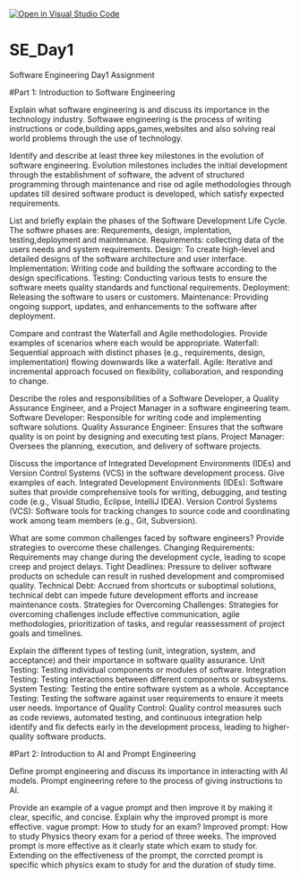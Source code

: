 [![Open in Visual Studio Code](https://classroom.github.com/assets/open-in-vscode-2e0aaae1b6195c2367325f4f02e2d04e9abb55f0b24a779b69b11b9e10269abc.svg)](https://classroom.github.com/online_ide?assignment_repo_id=18377376&assignment_repo_type=AssignmentRepo)
# SE_Day1
Software Engineering Day1 Assignment

#Part 1: Introduction to Software Engineering

Explain what software engineering is and discuss its importance in the technology industry.
Softwawe engineering is the process of writing instructions or code,building apps,games,websites and also solving real world problems through the use of technology.  

Identify and describe at least three key milestones in the evolution of software engineering.
Evolution milestones includes the initial development through the establishment of software, the advent of structured programming through maintenance and rise od agile methodologies through updates till desired software product is developed, which satisfy expected requirements. 

List and briefly explain the phases of the Software Development Life Cycle.
The softwre phases are: Requrements, design, implentation, testing,deployment and maintenance.
Requirements: collecting data of the users needs and system requirements.
Design: To create high-level and detailed designs of the software architecture and user interface.
Implementation: Writing code and building the software according to the design specifications.
Testing: Conducting various tests to ensure the software meets quality standards and functional requirements.
Deployment: Releasing the software to users or customers.
Maintenance: Providing ongoing support, updates, and enhancements to the software after 
deployment.

Compare and contrast the Waterfall and Agile methodologies. Provide examples of scenarios where each would be appropriate.
Waterfall: Sequential approach with distinct phases (e.g., requirements, design, implementation) flowing downwards like a waterfall.
Agile: Iterative and incremental approach focused on flexibility, collaboration, and 
responding to change.

Describe the roles and responsibilities of a Software Developer, a Quality Assurance Engineer, and a Project Manager in a software engineering team.
Software Developer: Responsible for writing code and implementing software solutions.
Quality Assurance Engineer: Ensures that the software quality is on point by designing and executing test 
plans.
Project Manager: Oversees the planning, execution, and delivery of software projects.

Discuss the importance of Integrated Development Environments (IDEs) and Version Control Systems (VCS) in the software development process. Give examples of each.
Integrated Development Environments (IDEs): Software suites that provide comprehensive tools for writing, debugging, and testing code (e.g., Visual Studio, Eclipse, IntelliJ IDEA).
Version Control Systems (VCS): Software tools for tracking changes to source code and coordinating work among team members (e.g., Git, Subversion).

What are some common challenges faced by software engineers? Provide strategies to overcome these challenges.
Changing Requirements: Requirements may change during the development cycle, leading to scope creep and project delays.
Tight Deadlines: Pressure to deliver software products on schedule can result in rushed development and compromised quality.
Technical Debt: Accrued from shortcuts or suboptimal solutions, technical debt can impede future development efforts and increase maintenance costs.
Strategies for Overcoming Challenges: Strategies for overcoming challenges include effective communication, agile methodologies, prioritization of tasks, and regular reassessment of project goals and timelines.


Explain the different types of testing (unit, integration, system, and acceptance) and their importance in software quality assurance.
Unit Testing: Testing individual components or modules of software.
Integration Testing: Testing interactions between different components or subsystems.
System Testing: Testing the entire software system as a whole.
Acceptance Testing: Testing the software against user requirements to ensure it meets user needs.
Importance of Quality Control: Quality control measures such as code reviews, automated testing, and continuous integration help identify and fix defects early in the development process, leading to higher-quality software products.

#Part 2: Introduction to AI and Prompt Engineering


Define prompt engineering and discuss its importance in interacting with AI models.
Prompt engineering refere to the process of giving instructions to AI.

Provide an example of a vague prompt and then improve it by making it clear, specific, and concise. Explain why the improved prompt is more effective.
vague prompt: How to study for an exam? 
Improved prompt: How to study Physics theory exam for a period of three weeks.
The improved prompt is more effective as it clearly state which exam to study for. Extending on the effectiveness of the prompt, the corrcted prompt is specific which physics exam to study for and the duration of study time.
